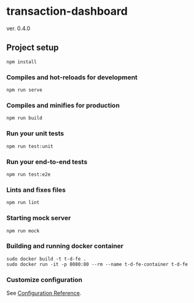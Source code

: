 # transaction-dashboard
ver. 0.4.0

## Project setup
```
npm install
```

### Compiles and hot-reloads for development
```
npm run serve
```

### Compiles and minifies for production
```
npm run build
```

### Run your unit tests
```
npm run test:unit
```

### Run your end-to-end tests
```
npm run test:e2e
```

### Lints and fixes files
```
npm run lint
```

### Starting mock server
```
npm run mock
```

### Building and running docker container
```
sudo docker build -t t-d-fe .
sudo docker run -it -p 8080:80 --rm --name t-d-fe-container t-d-fe
```

### Customize configuration
See [Configuration Reference](https://cli.vuejs.org/config/).
